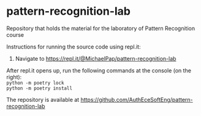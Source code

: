 # pattern-recognition-lab
Repository that holds the material for the laboratory of Pattern Recognition course

Instructions for running the source code using repl.it:
1. Navigate to https://repl.it/@MichaelPap/pattern-recognition-lab

After repl.it opens up, run the following commands at the console (on the right):  
`python -m poetry lock`  
`python -m poetry install`

The repository is available at https://github.com/AuthEceSoftEng/pattern-recognition-lab